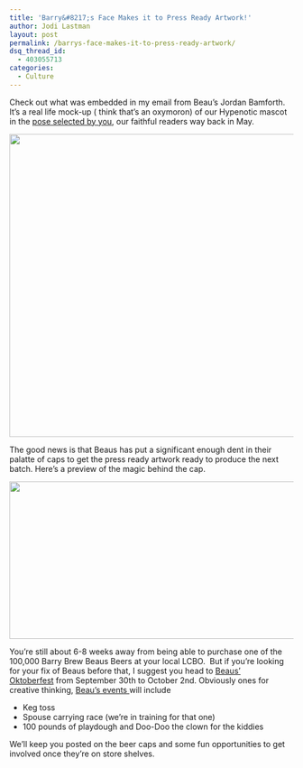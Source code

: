 ```yaml
---
title: 'Barry&#8217;s Face Makes it to Press Ready Artwork!'
author: Jodi Lastman
layout: post
permalink: /barrys-face-makes-it-to-press-ready-artwork/
dsq_thread_id:
  - 403055713
categories:
  - Culture
---
```

Check out what was embedded in my email from Beau&#8217;s Jordan Bamforth. It&#8217;s a real life mock-up ( think that&#8217;s an oxymoron) of our Hypenotic mascot in the [pose selected by you][1], our faithful readers way back in May.

<a href="http://hypenotic.com/meaning-fulmarketing/6679/barrys-face-makes-it-to-press-ready-artwork/attachment/screen-shot-2011-09-02-at-2-45-14-pm" rel="attachment wp-att-6680"><img title="Screen shot 2011-09-02 at 2.45.14 PM" src="http://hypenotic.com/wordpress/wp-content/uploads/2011/09/Screen-shot-2011-09-02-at-2.45.14-PM.png" alt="" width="572" height="537" /></a>

The good news is that Beaus has put a significant enough dent in their palatte of caps to get the press ready artwork ready to produce the next batch. Here&#8217;s a preview of the magic behind the cap.

<a href="http://hypenotic.com/meaning-fulmarketing/6679/barrys-face-makes-it-to-press-ready-artwork/attachment/screen-shot-2011-09-02-at-3-26-57-pm" rel="attachment wp-att-6684"><img class="aligncenter size-full wp-image-6684" title="Screen shot 2011-09-02 at 3.26.57 PM" src="http://hypenotic.com/wordpress/wp-content/uploads/2011/09/Screen-shot-2011-09-02-at-3.26.57-PM.png" alt="" width="538" height="279" /></a>

You&#8217;re still about 6-8 weeks away from being able to purchase one of the 100,000 Barry Brew Beaus Beers at your local LCBO.  But if you&#8217;re looking for your fix of Beaus before that, I suggest you head to [Beaus&#8217; Oktoberfest][2] from September 30th to October 2nd. Obviously ones for creative thinking, [Beau&#8217;s events ][3]will include

*   Keg toss
*   Spouse carrying race (we&#8217;re in training for that one)
*   100 pounds of playdough and Doo-Doo the clown for the kiddies

<div>
  We&#8217;ll keep you posted on the beer caps and some fun opportunities to get involved once they&#8217;re on store shelves.
</div>

<div class="zemanta-pixie" style="margin-top: 10px; height: 15px;">
  <img class="zemanta-pixie-img" style="border: none; float: right;" src="http://img.zemanta.com/pixy.gif?x-id=150c68a1-f2dd-4aea-8e26-af9fabf45af2" alt="" />
</div>

 [1]: http://hypenotic.com/meaning-fulmarketing/5121/choose-the-new-face-of-beaus-beer-caps
 [2]: http://www.beaus.ca/oktoberfest
 [3]: http://www.beaus.ca/oktoberfest/events